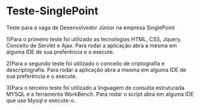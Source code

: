 # Teste-SinglePoint
Teste para a vaga de Desenvolvedor Júnior na empresa SinglePoint

1)Para o primeiro teste foi utilizado as tecnologias HTML, CSS, Jquery. Conceito de Servlet e Ajax. Para rodar a aplicação abra a mesma em alguma IDE de sua preferência e o execute.

2)Para o segundo teste foi utilizado o conceito de criptografia e descriptografia. Para rodar a aplicação abra a mesma em alguma IDE de sua preferência e o execute.

3)Para o terceiro teste foi utilizado a linguagem de consulta estruturada MYSQL e a ferramenta WorkBench. Para rodar o script abra em alguma IDE que use Mysql e execute-o. 
